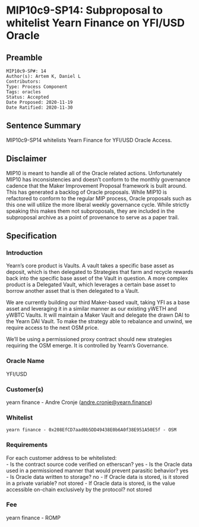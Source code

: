 # MIP10c9-SP14: Subproposal to whitelist Yearn Finance on YFI/USD Oracle

## Preamble
```
MIP10c9-SP#: 14
Author(s): Artem K, Daniel L
Contributors:
Type: Process Component
Tags: oracles
Status: Accepted
Date Proposed: 2020-11-19
Date Ratified: 2020-11-30
```

## Sentence Summary
MIP10c9-SP14 whitelists Yearn Finance for YFI/USD Oracle Access.


## Disclaimer

MIP10 is meant to handle all of the Oracle related actions. Unfortunately MIP10 has inconsistencies and doesn’t conform to the monthly governance cadence that the Maker Improvement Proposal framework is built around. This has generated a backlog of Oracle proposals. While MIP10 is refactored to conform to the regular MIP process, Oracle proposals such as this one will utilize the more liberal weekly governance cycle. While strictly speaking this makes them not subproposals, they are included in the subproposal archive as a point of provenance to serve as a paper trail.

## Specification

### Introduction

Yearn’s core product is Vaults. A vault takes a specific base asset as deposit, which is then delegated to Strategies that farm and recycle rewards back into the specific base asset of the Vault in question. A more complex product is a Delegated Vault, which leverages a certain base asset to borrow another asset that is then delegated to a Vault.

We are currently building our third Maker-based vault, taking YFI as a base asset and leveraging it in a similar manner as our existing yWETH and yWBTC Vaults. It will maintain a Maker Vault and delegate the drawn DAI to the Yearn DAI Vault. To make the strategy able to rebalance and unwind, we require access to the next OSM price.

We’ll be using a permissioned proxy contract should new strategies requiring the OSM emerge. It is controlled by Yearn’s Governance.

### Oracle Name
YFI/USD

### Customer(s)
yearn finance - Andre Cronje (andre.cronje@yearn.finance)

### Whitelist
	yearn finance - 0x208EfCD7aad0b5DD49438E0b6A0f38E951A50E5f - OSM

### Requirements
For each customer address to be whitelisted:   
	- Is the contract source code verified on etherscan? yes
	- Is the Oracle data used in a permissioned manner that would prevent parasitic behavior? yes   
	- Is Oracle data written to storage? no
		- If Oracle data is stored, is it stored in a private variable? not stored
		- If Oracle data is stored, is the value accessible on-chain exclusively by the protocol? not stored

### Fee
yearn finance - ROMP
